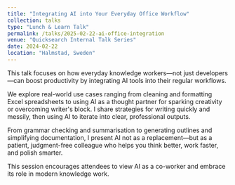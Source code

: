 ```yaml
---
title: "Integrating AI into Your Everyday Office Workflow"
collection: talks
type: "Lunch & Learn Talk"
permalink: /talks/2025-02-22-ai-office-integration
venue: "Quicksearch Internal Talk Series"
date: 2024-02-22
location: "Halmstad, Sweden"
---
```


This talk focuses on how everyday knowledge workers—not just developers—can boost productivity by integrating AI tools into their regular workflows.

We explore real-world use cases ranging from cleaning and formatting Excel spreadsheets to using AI as a thought partner for sparking creativity or overcoming writer's block. I share strategies for writing quickly and messily, then using AI to iterate into clear, professional outputs.

From grammar checking and summarisation to generating outlines and simplifying documentation, I present AI not as a replacement—but as a patient, judgment-free colleague who helps you think better, work faster, and polish smarter.

This session encourages attendees to view AI as a co-worker and embrace its role in modern knowledge work.